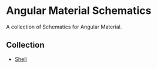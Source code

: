 # Angular Material Schematics
A collection of Schematics for Angular Material.

## Collection
- [Shell](shell/README.md)
